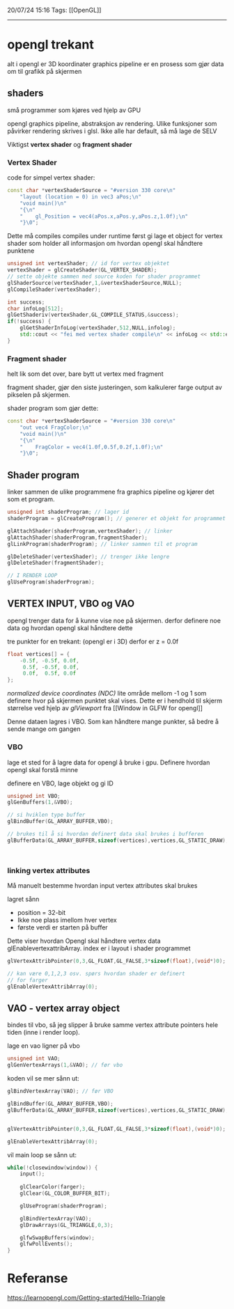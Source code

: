 20/07/24 15:16
Tags: [[OpenGL]]
___

# opengl trekant

alt i opengl er 3D koordinater
graphics pipeline er en prosess som gjør data om til grafikk på skjermen

## shaders
små programmer som kjøres ved hjelp av GPU

opengl graphics pipeline, abstraksjon av rendering. Ulike funksjoner som påvirker rendering
skrives i glsl. Ikke alle har default, så må lage de SELV


Viktigst **vertex shader** og **fragment shader**

### Vertex Shader

code for simpel vertex shader:
```c++
const char *vertexShaderSource = "#version 330 core\n"
	"layout (location = 0) in vec3 aPos;\n"
	"void main()\n"
	"{\n"
	"    gl_Position = vec4(aPos.x,aPos.y,aPos.z,1.0f);\n"
	"}\0";
```

Dette må compiles compiles under runtime
først gi lage et object for vertex shader som holder all informasjon om hvordan opengl skal håndtere punktene

```c++
unsigned int vertexShader; // id for vertex objektet
vertexShader = glCreateShader(GL_VERTEX_SHADER);
// sette objekte sammen med source koden for shader programmet
glShaderSource(vertexShader,1,&vertexShaderSource,NULL);
glCompileShader(vertexShader);

int success;
char infoLog[512];
glGetShaderiv(vertexShader,GL_COMPILE_STATUS,&success);
if(!success) {
	glGetShaderInfoLog(vertexShader,512,NULL,infolog);
	std::cout << "fei med vertex shader compile\n" << infoLog << std::endl;
}

```

### Fragment shader
helt lik som det over, bare bytt ut vertex med fragment

fragment shader, gjør den siste justeringen, som kalkulerer farge output av pikselen på skjermen. 

shader program som gjør dette:
```c++
const char *vertexShaderSource = "#version 330 core\n"
	"out vec4 FragColor;\n"
	"void main()\n"
	"{\n"
	"    FragColor = vec4(1.0f,0.5f,0.2f,1.0f);\n"
	"}\0";
```

## Shader program
linker sammen de ulike programmene fra graphics pipeline og kjører det som et program.

```c++
unsigned int shaderProgram; // lager id
shaderProgram = glCreateProgram(); // generer et objekt for programmet
``` 

```c++
glAttachShader(shaderProgram,vertexShader); // linker
glAttachShader(shaderProgram,fragmentShader);
glLinkProgram(shaderProgram); // linker sammen til et program

glDeleteShader(vertexShader); // trenger ikke lengre
glDeleteShader(fragmentShader);

// I RENDER LOOP
glUseProgram(shaderProgram);

```


## VERTEX INPUT, VBO og VAO

opengl trenger data for å kunne vise noe på skjermen. derfor definere noe data og hvordan opengl skal håndtere dette

tre punkter for en trekant: (opengl er i 3D)
derfor er z = 0.0f
```c++
float vertices[] = {
    -0.5f, -0.5f, 0.0f,
     0.5f, -0.5f, 0.0f,
     0.0f,  0.5f, 0.0f
};  
```
*normalized device coordinates (NDC)*
lite område mellom -1 og 1 som definere hvor på skjermen punktet skal vises. Dette er i hendhold til skjerm størrelse ved hjelp av *glViewport* fra [[Window in GLFW for opengl]]

Denne dataen lagres i VBO. Som kan håndtere mange punkter, så bedre å sende mange om gangen

### VBO
lage et sted for å lagre data for opengl å bruke i gpu. Definere hvordan opengl skal forstå minne


definere en VBO, lage objekt og gi ID
```c++
unsigned int VBO;
glGenBuffers(1,&VBO);

// si hviklen type buffer
glBindBuffer(GL_ARRAY_BUFFER,VBO);

// brukes til å si hvordan definert data skal brukes i bufferen
glBufferData(GL_ARRAY_BUFFER,sizeof(vertices),vertices,GL_STATIC_DRAW);




```

### linking vertex attributes
Må manuelt bestemme hvordan input vertex attributes skal brukes

lagret sånn
- position = 32-bit
- Ikke noe plass imellom hver vertex
- første verdi er starten på buffer

Dette viser hvordan Opengl skal håndtere vertex data
glEnablevertexattribArray. index er i layout i shader programmet
```c++
glVertexAttribPointer(0,3,GL_FLOAT,GL_FALSE,3*sizeof(float),(void*)0);

// kan være 0,1,2,3 osv. spørs hvordan shader er definert
// for farger
glEnableVertexAttribArray(0); 

```

## VAO - vertex array object
bindes til vbo, så jeg slipper å bruke samme vertex attribute pointers hele tiden (inne i render loop).

lage en vao ligner på vbo
```c++
unsigned int VAO;
glGenVertexArrays(1,&VAO); // før vbo
```

koden vil se mer sånn ut:
```c++
glBindVertexArray(VAO); // før VBO

glBindBuffer(GL_ARRAY_BUFFER,VBO);
glBufferData(GL_ARRAY_BUFFER,sizeof(vertices),vertices,GL_STATIC_DRAW);


glVertexAttribPointer(0,3,GL_FLOAT,GL_FALSE,3*sizeof(float),(void*)0);

glEnableVertexAttribArray(0); 

```

vil main loop se sånn ut:
```c++
while(!closewindow(window)) {
	input();
	
	glClearColor(farger);
	glClear(GL_COLOR_BUFFER_BIT);

	glUseProgram(shaderProgram);

	glBindVertexArray(VAO);
	glDrawArrays(GL_TRIANGLE,0,3);

	glfwSwapBuffers(window);
	glfwPollEvents();
}
```


# Referanse
https://learnopengl.com/Getting-started/Hello-Triangle

